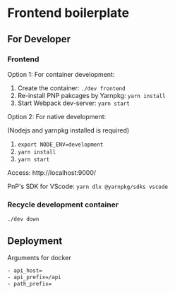 # Frontend boilerplate

## For Developer

### Frontend

Option 1: For container development:

1. Create the container: `./dev frontend`
2. Re-install PNP pakcages by Yarnpkg: `yarn install`
3. Start Webpack dev-server: `yarn start`

Option 2: For native development:

(Nodejs and yarnpkg installed is required)
1. `export NODE_ENV=development`
1. `yarn install`
1. `yarn start`

Access: http://localhost:9000/ 

PnP's SDK for VScode: `yarn dlx @yarnpkg/sdks vscode`

### Recycle development container

`./dev down`

## Deployment

Arguments for docker

```bash
- api_host=
- api_prefix=/api
- path_prefix=
```
